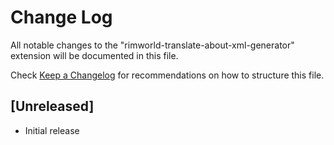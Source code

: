 # Change Log

All notable changes to the "rimworld-translate-about-xml-generator" extension will be documented in this file.

Check [Keep a Changelog](http://keepachangelog.com/) for recommendations on how to structure this file.

## [Unreleased]

- Initial release